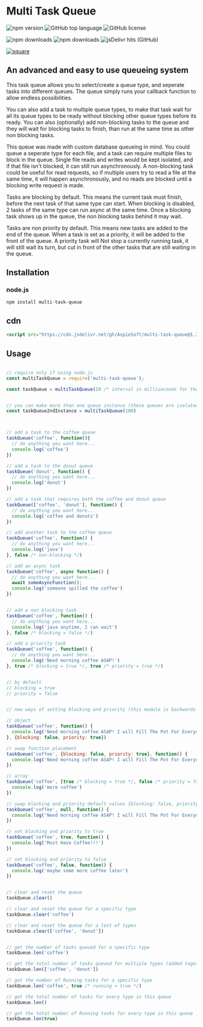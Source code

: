 # Multi Task Queue

![npm version](https://img.shields.io/npm/v/multi-task-queue)
![GitHub top language](https://img.shields.io/github/languages/top/aspiesoft/multi-task-queue)
![GitHub license](https://img.shields.io/github/license/aspiesoft/multi-task-queue)

![npm downloads](https://img.shields.io/npm/dw/multi-task-queue)
![npm downloads](https://img.shields.io/npm/dm/multi-task-queue)
![jsDelivr hits (GitHub)](https://img.shields.io/jsdelivr/gh/hm/aspiesoft/multi-task-queue)

[![square](https://img.shields.io/badge/buy%20me%20a%20coffee-square-blue)](https://buymeacoffee.aspiesoft.com/)

## An advanced and easy to use queueing system

This task queue allows you to select/create a queue type, and seperate tasks into different queues. The queue simply runs your callback function to allow endless possibilities.

You can also add a task to multiple queue types, to make that task wait for all its queue types to be ready without blocking other queue types before its ready. You can also (optionally) add non-blocking tasks to the queue and they will wait for blocking tasks to finish, than run at the same time as other non blocking tasks.

This queue was made with custom database queueing in mind. You could queue a seperate type for each file, and a task can require multiple files to block in the queue. Single file reads and writes would be kept isolated, and if that file isn't blocked, it can still run asynchronously. A non-blocking task could be useful for read requests, so if multiple users try to read a file at the same time, it will happen asynchronously, and no reads are blocked until a blocking write request is made.

Tasks are blocking by default. This means the current task must finish, before the next task of that same type can start.
When blocking is disabled, 2 tasks of the same type can run async at the same time.
Once a blocking task shows up in the queue, the non blocking tasks behind it may wait.

Tasks are non priority by default. This means new tasks are added to the end of the queue.
When a task is set as a priority, it will be added to the front of the queue.
A priority task will Not stop a currently running task, it will still wait its turn, but cut in front of the other tasks that are still waiting in the queue.

## Installation

### node.js

```shell script
npm install multi-task-queue
```

## cdn

```html
<script src="https://cdn.jsdelivr.net/gh/AspieSoft/multi-task-queue@1.3.0/index.min.js"></script>
```

## Usage

```JavaScript

// require only if using node.js
const multiTaskQueue = require('multi-task-queue');

const taskQueue = multiTaskQueue(10 /* interval in milliseconds for the queue to run the next task */)


// you can make more than one queue instance (these queues are isolated)
const taskQueue2ndInstance = multiTaskQueue(100)



// add a task to the coffee queue
taskQueue('coffee', function(){
  // do anything you want here...
  console.log('coffee')
})

// add a task to the donut queue
taskQueue('donut', function() {
  // do anything you want here...
  console.log('donut')
})

// add a task that requires both the coffee and donut queue
taskQueue(['coffee', 'donut'], function() {
  // do anything you want here...
  console.log('coffee and donuts')
})

// add another task to the coffee queue
taskQueue('coffee', function() {
  // do anything you want here...
  console.log('java')
}, false /* non-blocking */)

// add an async task
taskQueue('coffee', async function() {
  // do anything you want here...
  await someAsyncFunction();
  console.log('someone spilled the coffee')
})


// add a non blocking task
taskQueue('coffee', function() {
  // do anything you want here...
  console.log('java anytime, I can wait')
}, false /* blocking = false */)

// add a priority task
taskQueue('coffee', function() {
  // do anything you want here...
  console.log('Need morning coffee ASAP!')
}, true /* blocking = true */, true /* priority = true */)


// by default
// blocking = true
// priority = false


// new ways of setting blocking and priority (this module is backwards compatable with the old method)

// object
taskQueue('coffee', function() {
  console.log('Need morning coffee ASAP! I will Fill The Pot For Everyone!')
}, {blocking: false, priority: true})

// swap function placement
taskQueue('coffee', {blocking: false, priority: true}, function() {
  console.log('Need morning coffee ASAP! I will Fill The Pot For Everyone!')
})

// array
taskQueue('coffee', [true /* blocking = true */, false /* priority = false */], function() {
  console.log('more coffee')
})

// swap blocking and priority default values {blocking: false, priority: true}
taskQueue('coffee', null, function() {
  console.log('Need morning coffee ASAP! I will Fill The Pot For Everyone!')
})

// set blocking and priority to true
taskQueue('coffee', true, function() {
  console.log('Must Have Coffee!!!')
})

// set blocking and priority to false
taskQueue('coffee', false, function() {
  console.log('maybe some more coffee later')
})


// clear and reset the queue
taskQueue.clear()

// clear and reset the queue for a specific type
taskQueue.clear('coffee')

// clear and reset the queue for a lest of types
taskQueue.clear(['coffee', 'donut'])


// get the number of tasks queued for a specific type
taskQueue.len('coffee')

// get the total number of tasks queued for multiple types (added together)
taskQueue.len(['coffee', 'donut'])

// get the number of Running tasks for a specific type
taskQueue.len('coffee', true /* running = true */)

// get the total number of tasks for every type in this queue
taskQueue.len()

// get the total number of Running tasks for every type in this queue
taskQueue.len(true)

```
